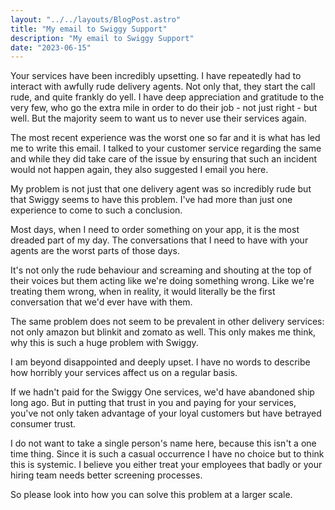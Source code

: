 ```yaml
---
layout: "../../layouts/BlogPost.astro"
title: "My email to Swiggy Support"
description: "My email to Swiggy Support"
date: "2023-06-15"
---
```


Your services have been incredibly upsetting. I have repeatedly had to interact with awfully rude delivery agents. Not only that, they start the call rude, and quite frankly do yell. 
I have deep appreciation and gratitude to the very few, who go the extra mile in order to do their job - not just right - but well. But the majority seem to want us to never use their services again. 

The most recent experience was the worst one so far and it is what has led me to write this email. I talked to your customer service regarding the same and while they did take care of the issue by ensuring that such an incident would not happen again, they also suggested I email you here.

My problem is not just that one delivery agent was so incredibly rude but that Swiggy seems to have this problem. I've had more than just one experience to come to such a conclusion.

Most days, when I need to order something on your app, it is the most dreaded part of my day. The conversations that I need to have with your agents are the worst parts of those days. 

It's not only the rude behaviour and screaming and shouting at the top of their voices but them acting like we're doing something wrong. Like we're treating them wrong, when in reality, it would literally be the first conversation that we'd ever have with them.

The same problem does not seem to be prevalent in other delivery services: not only amazon but blinkit and zomato as well.
This only makes me think, why this is such a huge problem with Swiggy.

I am beyond disappointed and deeply upset. I have no words to describe how horribly your services affect us on a regular basis. 

If we hadn't paid for the Swiggy One services, we'd have abandoned ship long ago. But in putting that trust in you and paying for your services, you've not only taken advantage of your loyal customers but have betrayed consumer trust.

I do not want to take a single person's name here, because this isn't a one time thing. Since it is such a casual occurrence I have no choice but to think this is systemic. I believe you either treat your employees that badly or your hiring team needs better screening processes. 

So please look into how you can solve this problem at a larger scale. 
